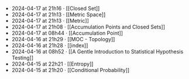 - 2024-04-17 at 21h16 · [[Closed Set]]
- 2024-04-17 at 21h13 · [[Metric Space]]
- 2024-04-17 at 21h13 · [[Metric]]
- 2024-04-17 at 21h08 · [[Accumulation Points and Closed Sets]]
- 2024-04-17 at 08h44 · [[Accumulation Point]]
- 2024-04-16 at 21h29 · [[MOC - Topology]]
- 2024-04-16 at 21h28 · [[index]]
- 2024-04-16 at 08h52 · [[A Gentle Introduction to Statistical Hypothesis Testing]]
- 2024-04-15 at 22h21 · [[Entropy]]
- 2024-04-15 at 21h20 · [[Conditional Probability]]
